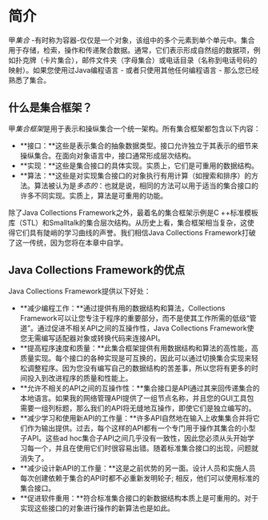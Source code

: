 # 简介

甲*集合* -有时称为容器-仅仅是一个对象，该组中的多个元素到单个单元中。集合用于存储，检索，操作和传递聚合数据。通常，它们表示形成自然组的数据项，例如扑克牌（卡片集合），邮件文件夹（字母集合）或电话目录（名称到电话号码的映射）。如果您使用过Java编程语言 - 或者只使用其他任何编程语言 - 那么您已经熟悉了集合。

## 什么是集合框架？

甲*集合框架*是用于表示和操纵集合一个统一架构。所有集合框架都包含以下内容：

- **接口：**这些是表示集合的抽象数据类型。接口允许独立于其表示的细节来操纵集合。在面向对象语言中，接口通常形成层次结构。
- **实现：**这些是集合接口的具体实现。实质上，它们是可重用的数据结构。
- **算法：**这些是对实现集合接口的对象执行有用计算（如搜索和排序）的方法。算法被认为是*多态的*：也就是说，相同的方法可以用于适当的集合接口的许多不同实现。实质上，算法是可重用的功能。

除了Java Collections Framework之外，最着名的集合框架示例是C ++标准模板库（STL）和Smalltalk的集合层次结构。从历史上看，集合框架相当复杂，这使得它们具有陡峭的学习曲线的声誉。我们相信Java Collections Framework打破了这一传统，因为您将在本章中自学。

## Java Collections Framework的优点

Java Collections Framework提供以下好处：

- **减少编程工作：**通过提供有用的数据结构和算法，Collections Framework可以让您专注于程序的重要部分，而不是使其工作所需的低级“管道”。通过促进不相关API之间的互操作性，Java Collections Framework使您无需编写适配器对象或转换代码来连接API。
- **提高程序速度和质量：**此集合框架提供有用数据结构和算法的高性能，高质量实现。每个接口的各种实现是可互换的，因此可以通过切换集合实现来轻松调整程序。因为您没有编写自己的数据结构的苦差事，所以您将有更多的时间投入到改进程序的质量和性能上。
- **允许不相关的API之间的互操作性：**集合接口是API通过其来回传递集合的本地语言。如果我的网络管理API提供了一组节点名称，并且您的GUI工具包需要一组列标题，那么我们的API将无缝地互操作，即使它们是独立编写的。
- **减少学习和使用新API的工作量：**许多API自然地在输入上收集集合并将它们作为输出提供。过去，每个这样的API都有一个专门用于操作其集合的小型子API。这些ad hoc集合子API之间几乎没有一致性，因此您必须从头开始学习每一个，并且在使用它们时很容易出错。随着标准集合接口的出现，问题就消失了。
- **减少设计新API的工作量：**这是之前优势的另一面。设计人员和实施人员每次创建依赖于集合的API时都不必重新发明轮子; 相反，他们可以使用标准的集合接口。
- **促进软件重用：**符合标准集合接口的新数据结构本质上是可重用的。对于实现这些接口的对象进行操作的新算法也是如此。